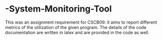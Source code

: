 # -System-Monitoring-Tool
This was an assignment requirement for CSCB09: it aims to report different metrics of the utilization of the given program.   The details of the code documentation are written in latex and are provided in the code as well.
